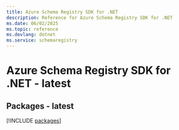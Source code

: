 ```yaml
---
title: Azure Schema Registry SDK for .NET
description: Reference for Azure Schema Registry SDK for .NET
ms.date: 06/02/2025
ms.topic: reference
ms.devlang: dotnet
ms.service: schemaregistry
---
```

# Azure Schema Registry SDK for .NET - latest
## Packages - latest
[!INCLUDE [packages](schema-registry-index.md)]